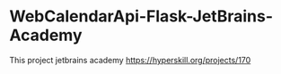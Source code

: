 # WebCalendarApi-Flask-JetBrains-Academy
This project jetbrains academy https://hyperskill.org/projects/170
